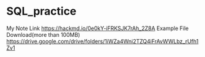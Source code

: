# SQL_practice

My Note Link
https://hackmd.io/0e0kY-iFRKSJK7rAh_2Z8A
Example File Download(more than 100MB)
https://drive.google.com/drive/folders/1iWZa4Wni2TZQ4iFrAvWWLbz_rUfh1Zv1
